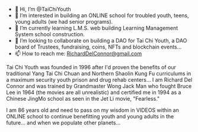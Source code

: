 - 👋 Hi, I’m @TaiChiYouth
- 👀 I’m interested in building an ONLINE school for troubled youth, teens, young adults (we had senior programs).
- 🌱 I’m currently learning L.M.S. web building Learning Management System school construction.
- 💞️ I’m looking to collaborate on building a DAO for Tai Chi Youth, a DAO board of Trustees, fundraising, coins, NFTs and blockchain events... 
- 📫 How to reach me: RichardDelConnor@gmail.com 

Tai Chi Youth was founded in 1996 after I'd proven the benefits of our traditional Yang Tai Chi Chuan and Northern Shaolin Kung Fu curriculums in a maximum security youth prison and drug rehab centers...
I am Richard Del Connor and was trained by Grandmaster Wong Jack Man who fought Bruce Lee in 1964 (the movies are all unrealistic) and certified me in 1994 as a Chinese JingMo school as seen in the Jet Li movie, "Fearless."

I am 86 years old and need to pass on my wisdom in VIDEOS within an ONLINE school to continue benefitting youth and young adults in the future... and when we populate other planets...

<!---
TaiChiYouth/TaiChiYouth is a ✨ special ✨ repository because its `README.md` (this file) appears on your GitHub profile.
You can click the Preview link to take a look at your changes.
--->
